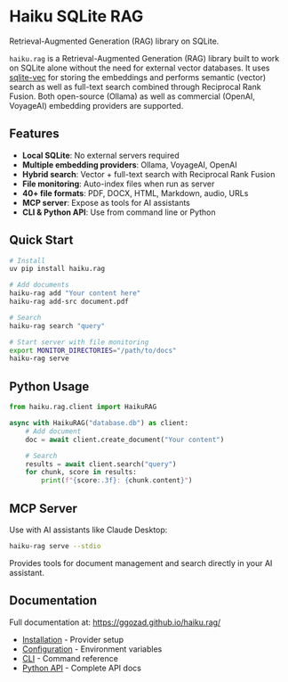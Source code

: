 # Haiku SQLite RAG

Retrieval-Augmented Generation (RAG) library on SQLite.

`haiku.rag` is a Retrieval-Augmented Generation (RAG) library built to work on SQLite alone without the need for external vector databases. It uses [sqlite-vec](https://github.com/asg017/sqlite-vec) for storing the embeddings and performs semantic (vector) search as well as full-text search combined through Reciprocal Rank Fusion. Both open-source (Ollama) as well as commercial (OpenAI, VoyageAI) embedding providers are supported.

## Features

- **Local SQLite**: No external servers required
- **Multiple embedding providers**: Ollama, VoyageAI, OpenAI
- **Hybrid search**: Vector + full-text search with Reciprocal Rank Fusion
- **File monitoring**: Auto-index files when run as server
- **40+ file formats**: PDF, DOCX, HTML, Markdown, audio, URLs
- **MCP server**: Expose as tools for AI assistants
- **CLI & Python API**: Use from command line or Python

## Quick Start

```bash
# Install
uv pip install haiku.rag

# Add documents
haiku-rag add "Your content here"
haiku-rag add-src document.pdf

# Search
haiku-rag search "query"

# Start server with file monitoring
export MONITOR_DIRECTORIES="/path/to/docs"
haiku-rag serve
```

## Python Usage

```python
from haiku.rag.client import HaikuRAG

async with HaikuRAG("database.db") as client:
    # Add document
    doc = await client.create_document("Your content")

    # Search
    results = await client.search("query")
    for chunk, score in results:
        print(f"{score:.3f}: {chunk.content}")
```

## MCP Server

Use with AI assistants like Claude Desktop:

```bash
haiku-rag serve --stdio
```

Provides tools for document management and search directly in your AI assistant.

## Documentation

Full documentation at: https://ggozad.github.io/haiku.rag/

- [Installation](https://ggozad.github.io/haiku.rag/installation/) - Provider setup
- [Configuration](https://ggozad.github.io/haiku.rag/configuration/) - Environment variables
- [CLI](https://ggozad.github.io/haiku.rag/cli/) - Command reference
- [Python API](https://ggozad.github.io/haiku.rag/python/) - Complete API docs

